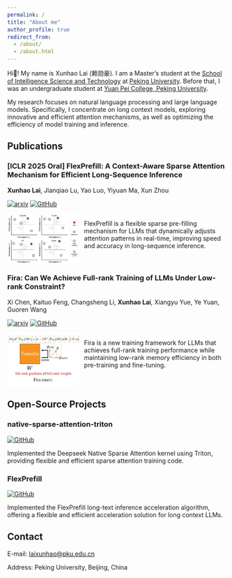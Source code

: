 ```yaml
---
permalink: /
title: "About me"
author_profile: true
redirect_from: 
  - /about/
  - /about.html
---
```


Hi👋! My name is Xunhao Lai (赖勋豪). I am a Master’s student at the [School of Intelligence Science and Technology](https://sai.pku.edu.cn/znxyenglish/) at [Peking University](https://english.pku.edu.cn). Before that, I was an undergraduate student at [Yuan Pei College, Peking University](https://yuanpei.pku.edu.cn/en/).

My research focuses on natural language processing and large language models. Specifically, I concentrate on long context models, exploring innovative and efficient attention mechanisms, as well as optimizing the efficiency of model training and inference.

## Publications

### [ICLR 2025 Oral] FlexPrefill: A Context-Aware Sparse Attention Mechanism for Efficient Long-Sequence Inference

**Xunhao Lai**, Jianqiao Lu, Yao Luo, Yiyuan Ma, Xun Zhou

[![arxiv](https://img.shields.io/badge/arXiv-2502.20766-b31b1b.svg?style=flat-square)](https://arxiv.org/abs/2502.20766)
[![GitHub](https://img.shields.io/badge/-GitHub-black?logo=github&style=flat-square)](https://github.com/bytedance/FlexPrefill)

<div style="margin-bottom: 20px; overflow: hidden;">
<img src="/images/about_flexprefill.jpg" alt="FlexPrefill" style="float: left; width: 33%; margin-right: 10px;">
<p>FlexPrefill is a flexible sparse pre-filling mechanism for LLMs that dynamically adjusts attention patterns in real-time, improving speed and accuracy in long-sequence inference.</p>
</div>

### Fira: Can We Achieve Full-rank Training of LLMs Under Low-rank Constraint?

Xi Chen, Kaituo Feng, Changsheng Li, **Xunhao Lai**, Xiangyu Yue, Ye Yuan, Guoren Wang

[![arxiv](https://img.shields.io/badge/arXiv-2410.01623-b31b1b.svg?style=flat-square)](https://arxiv.org/abs/2410.01623)
[![GitHub](https://img.shields.io/badge/-GitHub-black?logo=github&style=flat-square)](https://github.com/xichen-fy/Fira)

<div style="margin-bottom: 20px; overflow: hidden;">
<img src="/images/about_fira.jpg" alt="Fira" style="float: left; width: 33%; margin-right: 10px;">
<p>Fira is a new training framework for LLMs that achieves full-rank training performance while maintaining low-rank memory efficiency in both pre-training and fine-tuning.</p>
</div>

## Open-Source Projects

### native-sparse-attention-triton

[![GitHub](https://img.shields.io/badge/-GitHub-black?logo=github&style=flat-square)](https://github.com/XunhaoLai/native-sparse-attention-triton)

Implemented the Deepseek Native Sparse Attention kernel using Triton, providing flexible and efficient sparse attention training code.

### FlexPrefill

[![GitHub](https://img.shields.io/badge/-GitHub-black?logo=github&style=flat-square)](https://github.com/bytedance/FlexPrefill)

Implemented the FlexPrefill long-text inference acceleration algorithm, offering a flexible and efficient acceleration solution for long context LLMs.

## Contact

E-mail: <laixunhao@pku.edu.cn>

Address: Peking University, Beijing, China
